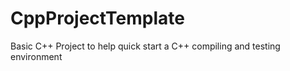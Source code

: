 CppProjectTemplate
==================

Basic C++ Project to help quick start a C++ compiling and testing environment
